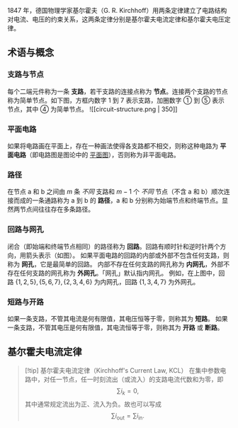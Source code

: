 1847 年，德国物理学家基尔霍夫（G. R. Kirchhoff）用两条定律建立了电路结构对电流、电压的约束关系，这两条定律分别是基尔霍夫电流定律和基尔霍夫电压定律。
## 术语与概念
### 支路与节点
每个二端元件称为一条 **支路**，若干支路的连接点称为 **节点**。连接两个支路的节点称为简单节点。如下图，方框内数字 1 到 7 表示支路，加圈数字 ① 到 ⑤ 表示节点，其中 ④ 为简单节点。
![[circuit-structure.png | 350]]
### 平面电路
如果将电路画在平面上，存在一种画法使得各支路都不相交，则称这种电路为 **平面电路**（即电路图是图论中的 [平面图](https://en.wikipedia.org/wiki/Planar_graph)），否则称为非平面电路。
### 路径
在节点 a 和 b 之间由 $m$ 条 *不同* 支路和 $m-1$ 个 *不同* 节点（不含 a 和 b）顺次连接而成的一条通路称为 a 到 b 的 **路径**，a 和 b 分别称为始端节点和终端节点。显然两节点间往往存在多条路径。
### 回路与网孔
闭合（即始端和终端节点相同）的路径称为 **回路**。回路有顺时针和逆时针两个方向，用箭头表示（如图）。
如果平面电路的回路的内部或外部不包含任何支路，则称为 **网孔**，它是最简单的回路。
内部不存在任何支路的网孔称为 **内网孔**，外部不存在任何支路的网孔称为 **外网孔**。「网孔」默认指内网孔。
例如，在上图中，回路 $\{1,2,5\},\{5,6,7\},\{2,3,4,6\}$ 为内网孔，回路 $\{1,3,4,7\}$ 为外网孔。
### 短路与开路
如果一条支路，不管其电流是何有限值，其电压恒等于零，则称其为 **短路**。
如果一条支路，不管其电压是何有限值，其电流恒等于零，则称其为 **开路** 或 **断路**。
## 基尔霍夫电流定律
> [!tip] 基尔霍夫电流定律（Kirchhoff's Current Law, KCL）
> 在集中参数电路中，对任一节点，任一时刻流出（或流入）的支路电流代数和为零，即 $$\sum\limits i_k=0,$$其中通常规定流出为正、流入为负。故也可以写成 $$\sum\limits i _{\mathrm{out}}=\sum\limits i _{\mathrm{in}}.$$
